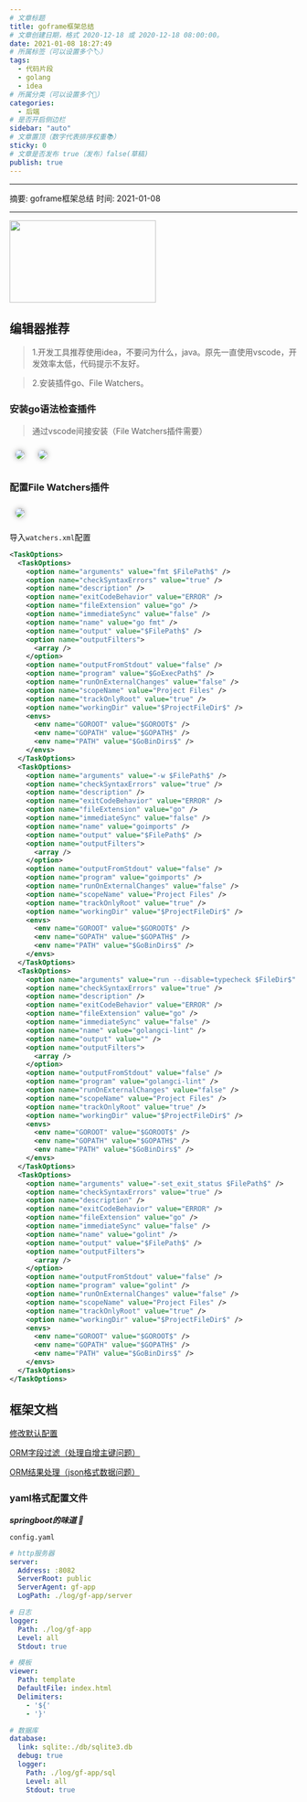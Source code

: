 ```yaml
---
# 文章标题
title: goframe框架总结
# 文章创建日期，格式 2020-12-18 或 2020-12-18 08:00:00。
date: 2021-01-08 18:27:49
# 所属标签（可以设置多个🏷）
tags:
  - 代码片段
  - golang
  - idea
# 所属分类（可以设置多个💖）
categories:
  - 后端
# 是否开启侧边栏
sidebar: "auto"
# 文章置顶（数字代表排序权重📚）
sticky: 0
# 文章是否发布 true（发布）false(草稿)
publish: true
---
```


---

摘要: goframe框架总结
时间: 2021-01-08

---

<img src="/img/5.jpg" width="256px" height="144px">

<!-- more -->

## 编辑器推荐

> 1.开发工具推荐使用idea，不要问为什么，java。原先一直使用vscode，开发效率太低，代码提示不友好。

> 2.安装插件go、File Watchers。

### 安装go语法检查插件
> 通过vscode间接安装（File Watchers插件需要）

<img src="/分类/后端/goframe/vscode安装go插件1.png" style="border-radius:10px;margin:10px;box-shadow: 0px 0px 10px #aaa;" class="medium-zoom"/>

<img src="/分类/后端/goframe/vscode安装go插件2.png" style="border-radius:10px;margin:10px;box-shadow: 0px 0px 10px #aaa;" class="medium-zoom"/>

### 配置File Watchers插件
<img src="/分类/后端/goframe/配置FileWatchers插件.png" style="border-radius:10px;margin:10px;box-shadow: 0px 0px 10px #aaa;" class="medium-zoom"/>

导入`watchers.xml`配置
```xml
<TaskOptions>
  <TaskOptions>
    <option name="arguments" value="fmt $FilePath$" />
    <option name="checkSyntaxErrors" value="true" />
    <option name="description" />
    <option name="exitCodeBehavior" value="ERROR" />
    <option name="fileExtension" value="go" />
    <option name="immediateSync" value="false" />
    <option name="name" value="go fmt" />
    <option name="output" value="$FilePath$" />
    <option name="outputFilters">
      <array />
    </option>
    <option name="outputFromStdout" value="false" />
    <option name="program" value="$GoExecPath$" />
    <option name="runOnExternalChanges" value="false" />
    <option name="scopeName" value="Project Files" />
    <option name="trackOnlyRoot" value="true" />
    <option name="workingDir" value="$ProjectFileDir$" />
    <envs>
      <env name="GOROOT" value="$GOROOT$" />
      <env name="GOPATH" value="$GOPATH$" />
      <env name="PATH" value="$GoBinDirs$" />
    </envs>
  </TaskOptions>
  <TaskOptions>
    <option name="arguments" value="-w $FilePath$" />
    <option name="checkSyntaxErrors" value="true" />
    <option name="description" />
    <option name="exitCodeBehavior" value="ERROR" />
    <option name="fileExtension" value="go" />
    <option name="immediateSync" value="false" />
    <option name="name" value="goimports" />
    <option name="output" value="$FilePath$" />
    <option name="outputFilters">
      <array />
    </option>
    <option name="outputFromStdout" value="false" />
    <option name="program" value="goimports" />
    <option name="runOnExternalChanges" value="false" />
    <option name="scopeName" value="Project Files" />
    <option name="trackOnlyRoot" value="true" />
    <option name="workingDir" value="$ProjectFileDir$" />
    <envs>
      <env name="GOROOT" value="$GOROOT$" />
      <env name="GOPATH" value="$GOPATH$" />
      <env name="PATH" value="$GoBinDirs$" />
    </envs>
  </TaskOptions>
  <TaskOptions>
    <option name="arguments" value="run --disable=typecheck $FileDir$" />
    <option name="checkSyntaxErrors" value="true" />
    <option name="description" />
    <option name="exitCodeBehavior" value="ERROR" />
    <option name="fileExtension" value="go" />
    <option name="immediateSync" value="false" />
    <option name="name" value="golangci-lint" />
    <option name="output" value="" />
    <option name="outputFilters">
      <array />
    </option>
    <option name="outputFromStdout" value="false" />
    <option name="program" value="golangci-lint" />
    <option name="runOnExternalChanges" value="false" />
    <option name="scopeName" value="Project Files" />
    <option name="trackOnlyRoot" value="true" />
    <option name="workingDir" value="$ProjectFileDir$" />
    <envs>
      <env name="GOROOT" value="$GOROOT$" />
      <env name="GOPATH" value="$GOPATH$" />
      <env name="PATH" value="$GoBinDirs$" />
    </envs>
  </TaskOptions>
  <TaskOptions>
    <option name="arguments" value="-set_exit_status $FilePath$" />
    <option name="checkSyntaxErrors" value="true" />
    <option name="description" />
    <option name="exitCodeBehavior" value="ERROR" />
    <option name="fileExtension" value="go" />
    <option name="immediateSync" value="false" />
    <option name="name" value="golint" />
    <option name="output" value="$FilePath$" />
    <option name="outputFilters">
      <array />
    </option>
    <option name="outputFromStdout" value="false" />
    <option name="program" value="golint" />
    <option name="runOnExternalChanges" value="false" />
    <option name="scopeName" value="Project Files" />
    <option name="trackOnlyRoot" value="true" />
    <option name="workingDir" value="$ProjectFileDir$" />
    <envs>
      <env name="GOROOT" value="$GOROOT$" />
      <env name="GOPATH" value="$GOPATH$" />
      <env name="PATH" value="$GoBinDirs$" />
    </envs>
  </TaskOptions>
</TaskOptions>
```
## 框架文档

[修改默认配置](https://itician.org/pages/viewpage.action?pageId=1114668#id-配置管理-默认文件修改)

[ORM字段过滤（处理自增主键问题）](https://itician.org/pages/viewpage.action?pageId=1114229)

[ORM结果处理（json格式数据问题）](https://itician.org/pages/viewpage.action?pageId=1114378)

### yaml格式配置文件

**_springboot的味道 🐑_**

 `config.yaml` 

```yaml
# http服务器
server:
  Address: :8082
  ServerRoot: public
  ServerAgent: gf-app
  LogPath: ./log/gf-app/server

# 日志
logger:
  Path: ./log/gf-app
  Level: all
  Stdout: true

# 模板
viewer:
  Path: template
  DefaultFile: index.html
  Delimiters:
    - '${'
    - '}'

# 数据库
database:
  link: sqlite:./db/sqlite3.db
  debug: true
  logger:
    Path: ./log/gf-app/sql
    Level: all
    Stdout: true

```